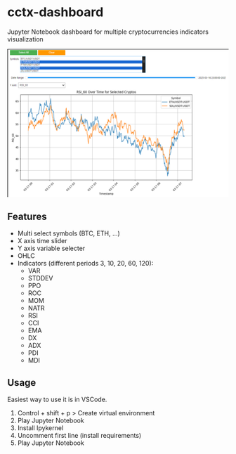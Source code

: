 # cctx-dashboard

Jupyter Notebook dashboard for multiple cryptocurrencies indicators visualization

![Dashboard image](dashboard.png "Dashboard")

## Features

- Multi select symbols (BTC, ETH, ...)
- X axis time slider 
- Y axis variable selecter
- OHLC
- Indicators (different periods 3, 10, 20, 60, 120):
    - VAR
    - STDDEV
    - PPO
    - ROC
    - MOM
    - NATR
    - RSI
    - CCI
    - EMA
    - DX
    - ADX
    - PDI
    - MDI
 
## Usage

 Easiest way to use it is in VSCode.
 
 1. Control + shift + p > Create virtual environment
 2. Play Jupyter Notebook
 3. Install Ipykernel
 4. Uncomment first line (install requirements)
 5. Play Jupyter Notebook
